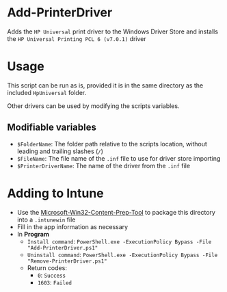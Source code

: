 # Add-PrinterDriver
Adds the `HP Universal` print driver to the Windows Driver Store and installs the `HP Universal Printing PCL 6 (v7.0.1)` driver

# Usage
This script can be run as is, provided it is in the same directory as the included `HpUniversal` folder.

Other drivers can be used by modifying the scripts variables.

## Modifiable variables
 - `$FolderName`: The folder path relative to the scripts location, without leading and trailing slashes (`/`)
 - `$FileName`: The file name of the `.inf` file to use for driver store importing
 - `$PrinterDriverName`: The name of the driver from the `.inf` file

# Adding to Intune
 - Use the [Microsoft-Win32-Content-Prep-Tool](https://github.com/Microsoft/Microsoft-Win32-Content-Prep-Tool) to package this directory into a `.intunewin` file
 - Fill in the app information as necessary
 - In **Program**
   - `Install command`: `PowerShell.exe -ExecutionPolicy Bypass -File "Add-PrinterDriver.ps1"`
   - `Uninstall command`: `PowerShell.exe -ExecutionPolicy Bypass -File "Remove-PrinterDriver.ps1"`
   - Return codes:
     - `0`: `Success`
     - `1603`: `Failed`